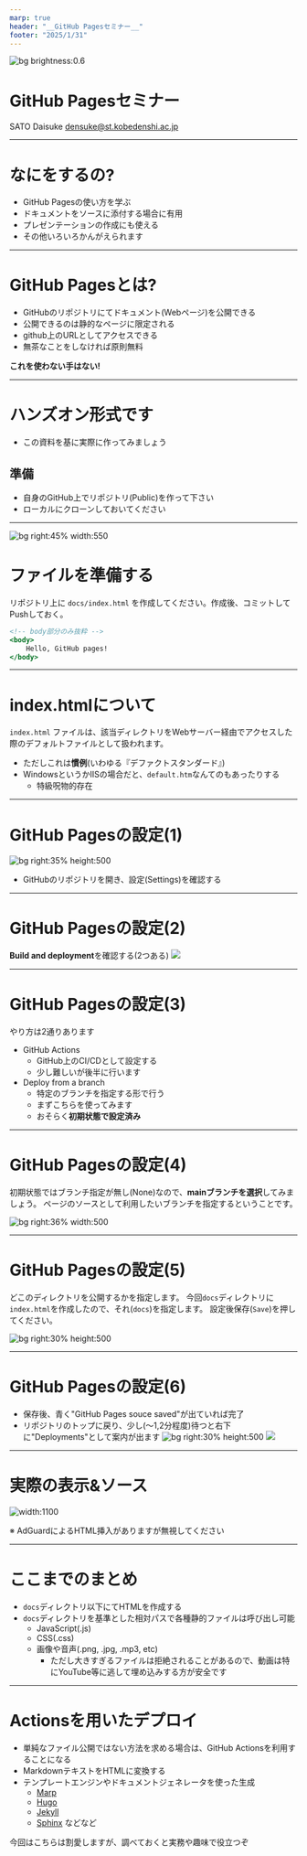 ```yaml
---
marp: true
header: "__GitHub Pagesセミナー__"
footer: "2025/1/31"
---
```

<!--
_color: white
-->
![bg brightness:0.6](images/title-nukko.png)

# GitHub Pagesセミナー

SATO Daisuke <densuke@st.kobedenshi.ac.jp>

---
<!--
theme: gaia
pagenate: true
-->
# なにをするの?

- GitHub Pagesの使い方を学ぶ
- ドキュメントをソースに添付する場合に有用
- プレゼンテーションの作成にも使える
- その他いろいろかんがえられます

---
# GitHub Pagesとは?

- GitHubのリポジトリにてドキュメント(Webページ)を公開できる
- 公開できるのは静的なページに限定される
- github上のURLとしてアクセスできる
- 無茶なことをしなければ原則無料

**これを使わない手はない!**

---
# ハンズオン形式です

- この資料を基に実際に作ってみましょう

## 準備

- 自身のGitHub上でリポジトリ(Public)を作って下さい
- ローカルにクローンしておいてください

---
![bg right:45% width:550](images/index.png)
# ファイルを準備する

リポジトリ上に `docs/index.html` を作成してください。作成後、コミットしてPushしておく。

```file:docs/index.html
<!-- body部分のみ抜粋 -->
<body>
    Hello, GitHub pages!
</body>
```


---
# index.htmlについて

`index.html` ファイルは、該当ディレクトリをWebサーバー経由でアクセスした際のデフォルトファイルとして扱われます。
- ただしこれは**慣例**(いわゆる『デファクトスタンダード』)
- WindowsというかIISの場合だと、`default.htm`なんてのもあったりする
    - 特級呪物的存在

---
# GitHub Pagesの設定(1)

![bg right:35% height:500](images/settings-pages.png)

- GitHubのリポジトリを開き、設定(Settings)を確認する

---
# GitHub Pagesの設定(2)

**Build and deployment**を確認する(2つある)
![](images/build-and-deploy.png)

---
# GitHub Pagesの設定(3)

やり方は2通りあります

- GitHub Actions
    - GitHub上のCI/CDとして設定する
    - 少し難しいが後半に行います
- Deploy from a branch
    - 特定のブランチを指定する形で行う
    - まずこちらを使ってみます
    - おそらく**初期状態で設定済み**

---
# GitHub Pagesの設定(4)

初期状態ではブランチ指定が無し(None)なので、**mainブランチを選択**してみましょう。
ページのソースとして利用したいブランチを指定するということです。

![bg right:36% width:500](images/branch-main.png)

---
# GitHub Pagesの設定(5)

どこのディレクトリを公開するかを指定します。
今回`docs`ディレクトリに`index.html`を作成したので、それ(`docs`)を指定します。
設定後保存(`Save`)を押してください。

![bg right:30% height:500](images/main-branch-docs.png)

---
# GitHub Pagesの設定(6)

- 保存後、青く"GitHub Pages souce saved"が出ていれば完了
- リポジトリのトップに戻り、少し(〜1,2分程度)待つと右下に"Deployments"として案内が出ます
![bg right:30% height:500](images/github-deployments.png)
![](images/deplotment-result.png)

---
# 実際の表示&ソース

![width:1100](images/view-result.png)

※ AdGuardによるHTML挿入がありますが無視してください

---
# ここまでのまとめ

- `docs`ディレクトリ以下にてHTMLを作成する
- `docs`ディレクトリを基準とした相対パスで各種静的ファイルは呼び出し可能
    - JavaScript(.js)
    - CSS(.css)
    - 画像や音声(.png, .jpg, .mp3, etc)
        - ただし大きすぎるファイルは拒絶されることがあるので、動画は特にYouTube等に逃して埋め込みする方が安全です

---
# Actionsを用いたデプロイ

- 単純なファイル公開ではない方法を求める場合は、GitHub Actionsを利用することになる
- MarkdownテキストをHTMLに変換する
- テンプレートエンジンやドキュメントジェネレータを使った生成
    - [Marp](https://marp.app/)
    - [Hugo](https://gohugo.io/)
    - [Jekyll](https://jekyllrb.com/)
    - [Sphinx](https://www.sphinx-doc.org/en/master/) などなど

今回はこちらは割愛しますが、調べておくと実務や趣味で役立つぞ

